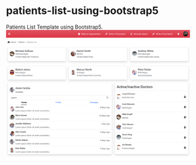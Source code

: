# patients-list-using-bootstrap5
Patients List Template using Bootstrap5.
<img src="https://github.com/pramod-ravuri/patients-list-using-bootstrap5/blob/main/assets/images/patient-template.png" alt="patient-template">
